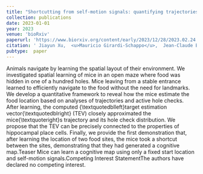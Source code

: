 ```yaml
---
title: "Shortcutting from self-motion signals: quantifying trajectories and active sensing in an open maze"
collection: publications
date: 2023-01-01
year: 2023
venue: 'bioRxiv'
paperurl: 'https://www.biorxiv.org/content/early/2023/12/28/2023.02.24.529984'
citation: ' Jiayun Xu,  <u>Mauricio Girardi-Schappo</u>,  Jean-Claude B&apos;e&quot;ique,  Andr&apos;e Longtin,  Leonard Maler (2023): <i>Shortcutting from self-motion signals: quantifying trajectories and active sensing in an open maze.</i> <b>bioRxiv</b>.'
pubtype:  paper
---
```

Animals navigate by learning the spatial layout of their environment. We investigated spatial learning of mice in an open maze where food was hidden in one of a hundred holes. Mice leaving from a stable entrance learned to efficiently navigate to the food without the need for landmarks. We develop a quantitative framework to reveal how the mice estimate the food location based on analyses of trajectories and active hole checks. After learning, the computed {\textquotedblleft}target estimation vector{\textquotedblright} (TEV) closely approximated the mice{\textquoteright}s trajectory and its hole check distribution. We propose that the TEV can be precisely connected to the properties of hippocampal place cells. Finally, we provide the first demonstration that, after learning the location of two food sites, the mice took a shortcut between the sites, demonstrating that they had generated a cognitive map.Teaser Mice can learn a cognitive map using only a fixed start location and self-motion signals.Competing Interest StatementThe authors have declared no competing interest.